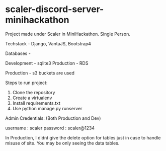 # scaler-discord-server-minihackathon

Project made under Scaler in MiniHackathon. Single Person.

Techstack - Django, VantaJS, Bootstrap4 

Databases - 

Development - sqlite3
Production - RDS

Production - s3 buckets are used

Steps to run project:

1. Clone the repository
2. Create a virtualenv
3. Install requirements.txt
4. Use python manage.py runserver

Admin Credentials: (Both Production and Dev)

username : scaler
password : scaler@1234

In Production, I didnt give the delete option for tables just in case to handle misuse of site. You may be only seeing the data tables.
